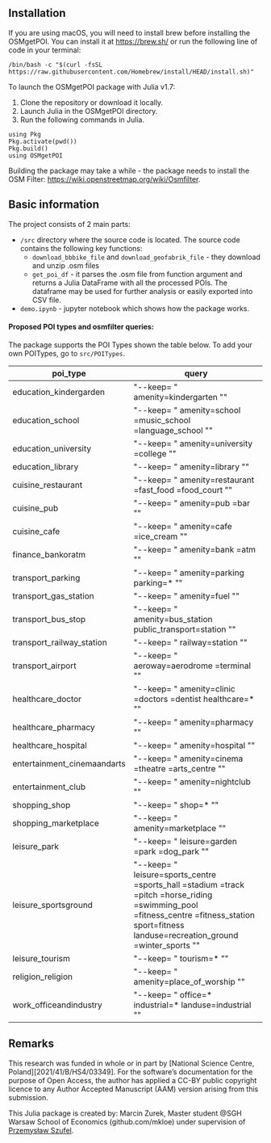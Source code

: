 ## Installation
If you are using macOS, you will need to install brew before installing the OSMgetPOI. You can install it at https://brew.sh/ or run the following line of code in your terminal:
```
/bin/bash -c "$(curl -fsSL https://raw.githubusercontent.com/Homebrew/install/HEAD/install.sh)"
```
   
To launch the OSMgetPOI package with Julia v1.7: 
1. Clone the repository or download it locally.
2. Launch Julia in the OSMgetPOI directory.
3. Run the following commands in Julia.
```
using Pkg
Pkg.activate(pwd())
Pkg.build()
using OSMgetPOI
```
Building the package may take a while - the package needs to install the OSM Filter: https://wiki.openstreetmap.org/wiki/Osmfilter.


## Basic information
The project consists of 2 main parts:
- `/src` directory where the source code is located. The source code contains the following key functions:
    - `download_bbbike_file` and `download_geofabrik_file` - they download and unzip .osm files
    - `get_poi_df` - it parses the .osm file from function argument and returns a Julia DataFrame with all the processed POIs. The dataframe may be used for further analysis or easily exported into CSV file.
 - `demo.ipynb` - jupyter notebook which shows how the package works.

#### Proposed POI types and osmfilter queries:

The package supports the POI Types shown the table below. To add your own POITypes, go to `src/POITypes`.

| poi_type 	| query 	|
|---	|---	|
| education_kindergarden 	| "--keep= \" amenity=kindergarten \"" 	|
| education_school 	| "--keep= \" amenity=school =music_school =language_school \"" 	|
| education_university 	| "--keep= \" amenity=university =college \"" 	|
| education_library 	| "--keep= \" amenity=library \"" 	|
| cuisine_restaurant 	| "--keep= \" amenity=restaurant =fast_food =food_court \"" 	|
| cuisine_pub 	| "--keep= \" amenity=pub =bar \"" 	|
| cuisine_cafe 	| "--keep= \" amenity=cafe =ice_cream \"" 	|
| finance_bankoratm 	| "--keep= \" amenity=bank =atm \"" 	|
| transport_parking 	| "--keep= \" amenity=parking parking=* \"" 	|
| transport_gas_station 	| "--keep= \" amenity=fuel \"" 	|
| transport_bus_stop 	| "--keep= \" amenity=bus_station public_transport=station \"" 	|
| transport_railway_station 	| "--keep= \" railway=station \"" 	|
| transport_airport 	| "--keep= \" aeroway=aerodrome =terminal \"" 	|
| healthcare_doctor 	| "--keep= \" amenity=clinic =doctors =dentist healthcare=* \"" 	|
| healthcare_pharmacy 	| "--keep= \" amenity=pharmacy \"" 	|
| healthcare_hospital 	| "--keep= \" amenity=hospital \"" 	|
| entertainment_cinemaandarts 	| "--keep= \" amenity=cinema =theatre =arts_centre \"" 	|
| entertainment_club 	| "--keep= \" amenity=nightclub \"" 	|
| shopping_shop 	| "--keep= \" shop=* \"" 	|
| shopping_marketplace 	| "--keep= \" amenity=marketplace \"" 	|
| leisure_park 	| "--keep= \" leisure=garden =park =dog_park \"" 	|
| leisure_sportsground 	| "--keep= \" leisure=sports_centre =sports_hall =stadium =track =pitch =horse_riding =swimming_pool =fitness_centre =fitness_station sport=fitness landuse=recreation_ground =winter_sports \"" 	|
| leisure_tourism 	| "--keep= \" tourism=* \"" 	|
| religion_religion 	| "--keep= \" amenity=place_of_worship \"" 	|
| work_officeandindustry 	| "--keep= \" office=* industrial=* landuse=industrial \"" 	|

## Remarks
This research was funded in whole or in part by [National Science Centre,  Poland][2021/41/B/HS4/03349]. For the software’s  documentation for the purpose of Open Access, the author has applied a CC-BY public copyright licence to any Author Accepted Manuscript (AAM) version arising from this submission.  
  
This Julia package is created by: Marcin Zurek, Master student @SGH Warsaw School of Economics (github.com/mkloe) under supervision of [Przemysław Szufel](https://szufel.pl).